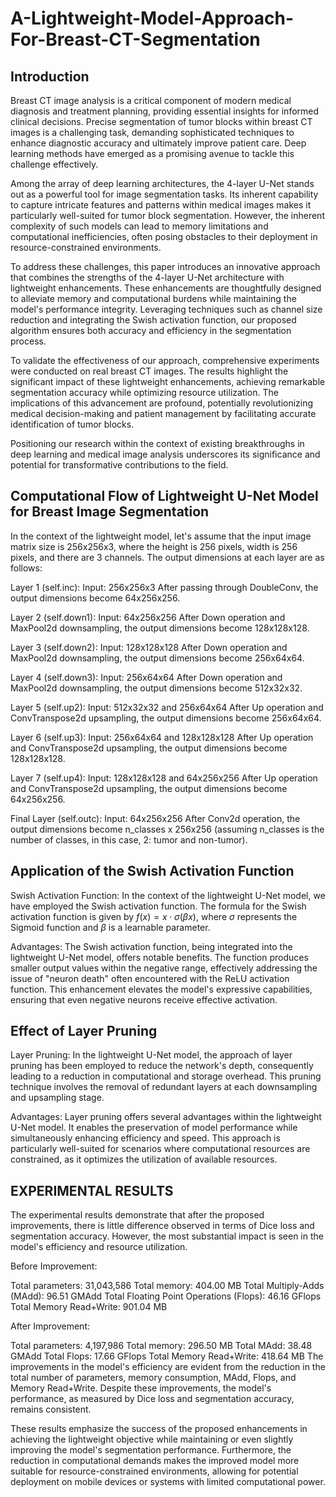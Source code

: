 # A-Lightweight-Model-Approach-For-Breast-CT-Segmentation
## Introduction
Breast CT image analysis is a critical component of modern medical diagnosis and treatment planning, providing essential insights for informed clinical decisions. Precise segmentation of tumor blocks within breast CT images is a challenging task, demanding sophisticated techniques to enhance diagnostic accuracy and ultimately improve patient care. Deep learning methods have emerged as a promising avenue to tackle this challenge effectively.

Among the array of deep learning architectures, the 4-layer U-Net stands out as a powerful tool for image segmentation tasks. Its inherent capability to capture intricate features and patterns within medical images makes it particularly well-suited for tumor block segmentation. However, the inherent complexity of such models can lead to memory limitations and computational inefficiencies, often posing obstacles to their deployment in resource-constrained environments.

To address these challenges, this paper introduces an innovative approach that combines the strengths of the 4-layer U-Net architecture with lightweight enhancements. These enhancements are thoughtfully designed to alleviate memory and computational burdens while maintaining the model's performance integrity. Leveraging techniques such as channel size reduction and integrating the Swish activation function, our proposed algorithm ensures both accuracy and efficiency in the segmentation process.

To validate the effectiveness of our approach, comprehensive experiments were conducted on real breast CT images. The results highlight the significant impact of these lightweight enhancements, achieving remarkable segmentation accuracy while optimizing resource utilization. The implications of this advancement are profound, potentially revolutionizing medical decision-making and patient management by facilitating accurate identification of tumor blocks.

Positioning our research within the context of existing breakthroughs in deep learning and medical image analysis underscores its significance and potential for transformative contributions to the field.

## Computational Flow of Lightweight U-Net Model for Breast Image Segmentation
In the context of the lightweight model, let's assume that the input image matrix size is 256x256x3, where the height is 256 pixels, width is 256 pixels, and there are 3 channels. The output dimensions at each layer are as follows:

Layer 1 (self.inc):
Input: 256x256x3
After passing through DoubleConv, the output dimensions become 64x256x256.

Layer 2 (self.down1):
Input: 64x256x256
After Down operation and MaxPool2d downsampling, the output dimensions become 128x128x128.

Layer 3 (self.down2):
Input: 128x128x128
After Down operation and MaxPool2d downsampling, the output dimensions become 256x64x64.

Layer 4 (self.down3):
Input: 256x64x64
After Down operation and MaxPool2d downsampling, the output dimensions become 512x32x32.

Layer 5 (self.up2):
Input: 512x32x32 and 256x64x64
After Up operation and ConvTranspose2d upsampling, the output dimensions become 256x64x64.

Layer 6 (self.up3):
Input: 256x64x64 and 128x128x128
After Up operation and ConvTranspose2d upsampling, the output dimensions become 128x128x128.

Layer 7 (self.up4):
Input: 128x128x128 and 64x256x256
After Up operation and ConvTranspose2d upsampling, the output dimensions become 64x256x256.

Final Layer (self.outc):
Input: 64x256x256
After Conv2d operation, the output dimensions become n\_classes x 256x256 (assuming n\_classes is the number of classes, in this case, 2: tumor and non-tumor).

## Application of the Swish Activation Function
Swish Activation Function: In the context of the lightweight U-Net model, we have employed the Swish activation function. The formula for the Swish activation function is given by $f(x) = x \cdot \sigma(\beta x)$, where $\sigma$ represents the Sigmoid function and $\beta$ is a learnable parameter.

Advantages: The Swish activation function, being integrated into the lightweight U-Net model, offers notable benefits. The function produces smaller output values within the negative range, effectively addressing the issue of "neuron death" often encountered with the ReLU activation function. This enhancement elevates the model's expressive capabilities, ensuring that even negative neurons receive effective activation.

## Effect of Layer Pruning
Layer Pruning: In the lightweight U-Net model, the approach of layer pruning has been employed to reduce the network's depth, consequently leading to a reduction in computational and storage overhead. This pruning technique involves the removal of redundant layers at each downsampling and upsampling stage.

Advantages: Layer pruning offers several advantages within the lightweight U-Net model. It enables the preservation of model performance while simultaneously enhancing efficiency and speed. This approach is particularly well-suited for scenarios where computational resources are constrained, as it optimizes the utilization of available resources.

## EXPERIMENTAL RESULTS
The experimental results demonstrate that after the proposed improvements, there is little difference observed in terms of Dice loss and segmentation accuracy. However, the most substantial impact is seen in the model's efficiency and resource utilization.

Before Improvement:

Total parameters: 31,043,586
Total memory: 404.00 MB
Total Multiply-Adds (MAdd): 96.51 GMAdd
Total Floating Point Operations (Flops): 46.16 GFlops
Total Memory Read+Write: 901.04 MB

After Improvement:

Total parameters: 4,197,986
Total memory: 296.50 MB
Total MAdd: 38.48 GMAdd
Total Flops: 17.66 GFlops
Total Memory Read+Write: 418.64 MB
The improvements in the model's efficiency are evident from the reduction in the total number of parameters, memory consumption, MAdd, Flops, and Memory Read+Write. Despite these improvements, the model's performance, as measured by Dice loss and segmentation accuracy, remains consistent.

These results emphasize the success of the proposed enhancements in achieving the lightweight objective while maintaining or even slightly improving the model's segmentation performance. Furthermore, the reduction in computational demands makes the improved model more suitable for resource-constrained environments, allowing for potential deployment on mobile devices or systems with limited computational power.
